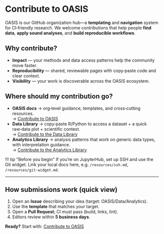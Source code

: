# Contribute to OASIS

OASIS is our GitHub organization hub—a **templating** and **navigation** system for CI‑friendly research. We welcome contributions that help people **find data**, **apply sound analyses**, and **build reproducible workflows**.

## Why contribute?
- **Impact** — your methods and data access patterns help the community move faster.
- **Reproducibility** — shared, reviewable pages with copy‑paste code and clear context.
- **Visibility** — your work is discoverable across the OASIS ecosystem.

## Where should my contribution go?
- **OASIS docs** → org‑level guidance, templates, and cross‑cutting resources.  
  → [Contribute to OASIS](contribute-oasis.md)
- **Data Library** → copy‑paste R/Python to access a dataset + a quick raw‑data plot + scientific context.  
  → [Contribute to the Data Library](contribute-data-library.md)
- **Analytics Library** → analysis patterns that work on generic data types, with interpretation guidance.  
  → [Contribute to the Analytics Library](contribute-analytics-library.md)

!!! tip "Before you begin"
    If you’re on JupyterHub, set up SSH and use the Git widget. Link your local docs here, e.g. `/resources/ssh.md`, `/resources/git-widget.md`.

---

## How submissions work (quick view)
1. Open an **Issue** describing your idea (target: OASIS/Data/Analytics).
2. Use the **template** that matches your target.
3. Open a **Pull Request**; CI must pass (build, links, lint).
4. Editors review within **5 business days**.

**Ready?** Start with: [Contribute to OASIS](contribute-oasis.md)
